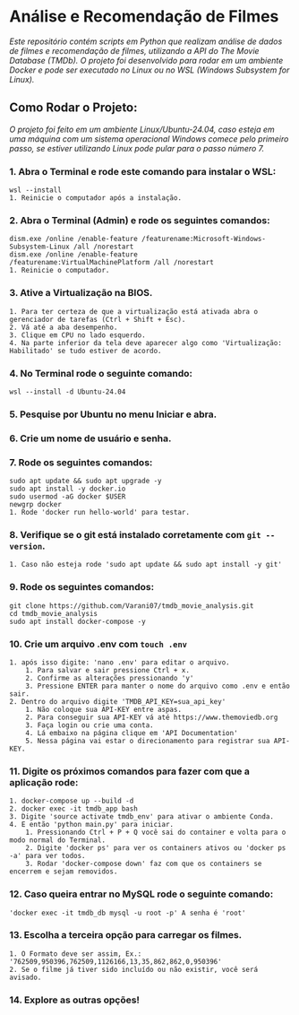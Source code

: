 # Análise e Recomendação de Filmes

*Este repositório contém scripts em Python que realizam análise de dados de filmes e recomendação de filmes, utilizando a API do The Movie Database (TMDb). O projeto foi desenvolvido para rodar em um ambiente Docker e pode ser executado no Linux ou no WSL (Windows Subsystem for Linux).*



## Como Rodar o Projeto:

*O projeto foi feito em um ambiente Linux/Ubuntu-24.04, caso esteja em uma máquina com um sistema operacional Windows comece pelo 
primeiro passo, se estiver utilizando Linux pode pular para o passo número 7.*


### 1. Abra o Terminal e rode este comando para instalar o WSL: 
    wsl --install
    1. Reinicie o computador após a instalação.

### 2. Abra o Terminal (Admin) e rode os seguintes comandos:
    dism.exe /online /enable-feature /featurename:Microsoft-Windows-Subsystem-Linux /all /norestart
    dism.exe /online /enable-feature /featurename:VirtualMachinePlatform /all /norestart
    1. Reinicie o computador.

### 3. Ative a Virtualização na BIOS.
    1. Para ter certeza de que a virtualização está ativada abra o gerenciador de tarefas (Ctrl + Shift + Esc).
    2. Vá até a aba desempenho.
    3. Clique em CPU no lado esquerdo.
    4. Na parte inferior da tela deve aparecer algo como 'Virtualização: Habilitado' se tudo estiver de acordo.

### 4. No Terminal rode o seguinte comando: 
    wsl --install -d Ubuntu-24.04

### 5. Pesquise por Ubuntu no menu Iniciar e abra.

### 6. Crie um nome de usuário e senha. 

### 7. Rode os seguintes comandos:
    sudo apt update && sudo apt upgrade -y
    sudo apt install -y docker.io
    sudo usermod -aG docker $USER
    newgrp docker
    1. Rode 'docker run hello-world' para testar.

### 8. Verifique se o git está instalado corretamente com `git --version`.
    1. Caso não esteja rode 'sudo apt update && sudo apt install -y git'

### 9. Rode os seguintes comandos:
    git clone https://github.com/Varani07/tmdb_movie_analysis.git
    cd tmdb_movie_analysis
    sudo apt install docker-compose -y

### 10. Crie um arquivo .env com `touch .env`
    1. após isso digite: 'nano .env' para editar o arquivo.
        1. Para salvar e sair pressione Ctrl + x.
        2. Confirme as alterações pressionando 'y'
        3. Pressione ENTER para manter o nome do arquivo como .env e então sair.
    2. Dentro do arquivo digite 'TMDB_API_KEY=sua_api_key'
        1. Não coloque sua API-KEY entre aspas.
        2. Para conseguir sua API-KEY vá até https://www.themoviedb.org
        3. Faça login ou crie uma conta.
        4. Lá embaixo na página clique em 'API Documentation'
        5. Nessa página vai estar o direcionamento para registrar sua API-KEY.

### 11. Digite os próximos comandos para fazer com que a aplicação rode:
    1. docker-compose up --build -d
    2. docker exec -it tmdb_app bash
    3. Digite 'source activate tmdb_env' para ativar o ambiente Conda.
    4. E então 'python main.py' para iniciar.
        1. Pressionando Ctrl + P + Q você sai do container e volta para o modo normal do Terminal.
        2. Digite 'docker ps' para ver os containers ativos ou 'docker ps -a' para ver todos.
        3. Rodar 'docker-compose down' faz com que os containers se encerrem e sejam removidos.
    
### 12. Caso queira entrar no MySQL rode o seguinte comando:
    'docker exec -it tmdb_db mysql -u root -p' A senha é 'root'

### 13. Escolha a terceira opção para carregar os filmes.
    1. O Formato deve ser assim, Ex.: '762509,950396,762509,1126166,13,35,862,862,0,950396'
    2. Se o filme já tiver sido incluído ou não existir, você será avisado.

### 14. Explore as outras opções!